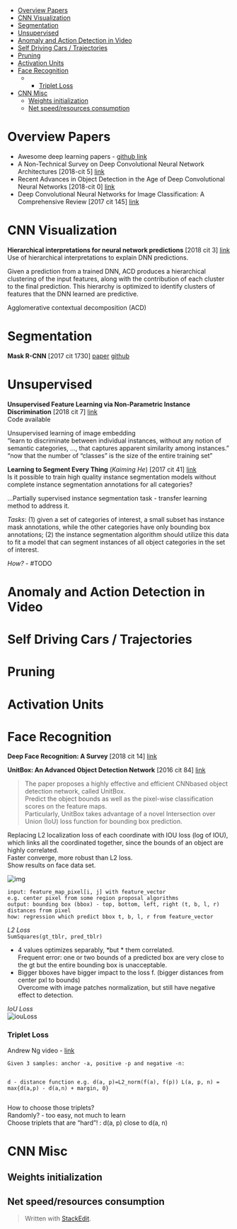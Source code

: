 <!DOCTYPE html>
<html>

<head>
  <meta charset="utf-8">
  <meta name="viewport" content="width=device-width, initial-scale=1.0">
  <title>Deep Learning</title>
  <link rel="stylesheet" href="https://stackedit.io/style.css" />
</head>

<body class="stackedit">
  <div class="stackedit__html"><p><div class="toc">
<ul>
<li><a href="#overview-papers">Overview Papers</a></li>
<li><a href="#cnn-visualization">CNN Visualization</a></li>
<li><a href="#segmentation">Segmentation</a></li>
<li><a href="#unsupervised">Unsupervised</a></li>
<li><a href="#anomaly-and-action-detection-in-video">Anomaly and Action Detection in Video</a></li>
<li><a href="#self-driving-cars--trajectories">Self Driving Cars / Trajectories</a></li>
<li><a href="#pruning">Pruning</a></li>
<li><a href="#activation-units">Activation Units</a></li>
<li><a href="#face-recognition">Face Recognition</a>
<ul>
<li>
<ul>
<li><a href="#triplet-loss">Triplet Loss</a></li>
</ul>
</li>
</ul>
</li>
<li><a href="#cnn-misc">CNN Misc</a>
<ul>
<li><a href="#weights-initialization">Weights initialization</a></li>
<li><a href="#net-speedresources-consumption">Net speed/resources consumption</a></li>
</ul>
</li>
</ul>
</div></p>
<h1 id="overview-papers">Overview Papers</h1>
<ul>
<li>Awesome deep learning papers  - <a href="%5Bhttps://github.com/terryum/awesome-deep-learning-papers%5D(https://github.com/terryum/awesome-deep-learning-papers)">github link</a></li>
<li>A Non-Technical Survey on Deep Convolutional Neural Network Architectures [2018-cit 5] <a href="%5Bhttps://arxiv.org/pdf/1803.02129.pdf%5D(https://arxiv.org/pdf/1803.02129.pdf)">link</a></li>
<li>Recent Advances in Object Detection in the Age of Deep Convolutional Neural Networks [2018-cit 0] <a href="https://arxiv.org/abs/1809.03193">link</a></li>
<li>Deep Convolutional Neural Networks for Image Classification: A Comprehensive Review [2017 cit 145] <a href="https://www.mitpressjournals.org/doi/pdf/10.1162/neco_a_00990">link</a></li>
</ul>
<h1 id="cnn-visualization">CNN Visualization</h1>
<p><strong>Hierarchical interpretations for neural network predictions</strong> [2018 cit 3] <a href="https://arxiv.org/pdf/1806.05337">link</a><br>
Use of hierarchical interpretations to explain DNN predictions.</p>
<p>Given a prediction from a trained DNN, ACD produces a hierarchical clustering of the input features, along with the contribution of each cluster to the final prediction. This hierarchy is optimized to identify clusters of features that the DNN learned are predictive.</p>
<p>Agglomerative contextual decomposition (ACD)</p>
<h1 id="segmentation">Segmentation</h1>
<p><strong>Mask R-CNN</strong> [2017 cit 1730] <a href="https://arxiv.org/pdf/1703.06870.pdf">paper</a> <a href="https://github.com/matterport/Mask_RCNN">github</a></p>
<h1 id="unsupervised">Unsupervised</h1>
<p><strong>Unsupervised Feature Learning via Non-Parametric Instance Discrimination</strong> [2018 cit 7] <a href="https://arxiv.org/pdf/1805.01978.pdf">link</a><br>
Code available</p>
<p>Unsupervised learning of image embedding<br>
“learn to discriminate between individual instances, without any notion of semantic categories, …, that captures apparent similarity among instances.”<br>
“now that the number of “classes” is the size of the entire training set”</p>
<p><strong>Learning to Segment Every Thing</strong> (<em>Kaiming He</em>) [2017 cit 41] <a href="https://arxiv.org/pdf/1711.10370.pdf">link</a><br>
Is it possible to train high quality instance segmentation models without complete instance segmentation annotations for all categories?</p>
<p>…Partially supervised instance segmentation task - transfer learning method to address it.</p>
<p><em>Tasks</em>: (1) given a set of categories of interest, a small subset has instance mask annotations, while the other categories have only bounding box annotations; (2) the instance segmentation algorithm should utilize this data to fit a model that can segment instances of all object categories in the set of interest.</p>
<p><em>How?</em> - #TODO</p>
<h1 id="anomaly-and-action-detection-in-video">Anomaly and Action Detection in Video</h1>
<h1 id="self-driving-cars--trajectories">Self Driving Cars / Trajectories</h1>
<h1 id="pruning">Pruning</h1>
<h1 id="activation-units">Activation Units</h1>
<h1 id="face-recognition">Face Recognition</h1>
<p><strong>Deep Face Recognition: A Survey</strong> [2018 cit 14] <a href="https://arxiv.org/pdf/1804.06655.pdf">link</a></p>
<p><strong>UnitBox: An Advanced Object Detection Network</strong> [2016 cit 84] <a href="https://arxiv.org/pdf/1608.01471.pdf">link</a></p>
<blockquote>
<p>The paper proposes a highly effective and efficient CNNbased object detection network, called UnitBox.<br>
Predict the object bounds as well as the pixel-wise classification scores on the feature maps.<br>
Particularly, UnitBox takes advantage of a novel Intersection over Union (IoU) loss function for bounding box prediction.</p>
</blockquote>
<p>Replacing L2 localization loss of each coordinate with IOU loss (log of IOU), which links all the coordinated together, since the bounds of an object are highly correlated.<br>
Faster converge, more robust than L2 loss.<br>
Show results on face data set.</p>
<p><img src="https://www.dropbox.com/s/feb0k0b64f7y9y0/l2_iou_loss.jpg?raw=1" alt="img"></p>
<pre><code>input: feature_map_pixel[i, j] with feature_vector
e.g. center pixel from some region proposal algorithms 
output: bounding box (bbox) - top, bottom, left, right (t, b, l, r) distances from pixel
how: regression which predict bbox t, b, l, r from feature_vector
</code></pre>
<p><em>L2 Loss</em><br>
<code>SumSquares(gt_tblr, pred_tblr)</code></p>
<ul>
<li>4 values optimizes separably, *but * them correlated.<br>
Frequent error: one or two bounds of a predicted box are very close to the gt but the entire bounding box is unacceptable.</li>
<li>Bigger bboxes have bigger impact to the loss f. (bigger distances from center pxl to bounds)<br>
Overcome with image patches  normalization, but still have negative effect to detection.</li>
</ul>
<p><em>IoU Loss</em><br>
<img src="https://www.dropbox.com/s/ekpmpqipx2lh12d/IoULossAlgo.jpg?raw=1" alt="iouLoss"></p>
<h3 id="triplet-loss">Triplet Loss</h3>
<p>Andrew Ng video - <a href="https://www.coursera.org/learn/convolutional-neural-networks/lecture/HuUtN/triplet-loss">link</a></p>
<pre><code>Given 3 samples: anchor -a, positive -p and negative -n:

   d - distance function e.g. d(a, p)=L2_norm(f(a), f(p))
   L(a, p, n) = max{d(a,p) - d(a,n) + margin, 0}
</code></pre>
<p>How to choose those triplets?<br>
Randomly? - too easy, not much to learn<br>
Choose triplets that are “hard”! : d(a, p) close to d(a, n)</p>
<h1 id="cnn-misc">CNN Misc</h1>
<h2 id="weights-initialization">Weights initialization</h2>
<h2 id="net-speedresources-consumption">Net speed/resources consumption</h2>
<blockquote>
<p>Written with <a href="https://stackedit.io/">StackEdit</a>.</p>
</blockquote>
</div>
</body>

</html>

